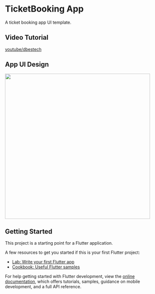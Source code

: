 # TicketBooking App 

A ticket booking app UI template.

## Video Tutorial

[youtube/dbestech](https://www.youtube.com/watch?v=71AsYo2q_0Y&t=20692s)

## App UI Design

<div>
<img src="https://github.com/nga1hte/Flutter-UI-Samples/blob/master/TicketBooking_App/ui_preview.png" width="480" height="480"/>
</div>  

## Getting Started

This project is a starting point for a Flutter application.

A few resources to get you started if this is your first Flutter project:

- [Lab: Write your first Flutter app](https://docs.flutter.dev/get-started/codelab)
- [Cookbook: Useful Flutter samples](https://docs.flutter.dev/cookbook)

For help getting started with Flutter development, view the
[online documentation](https://docs.flutter.dev/), which offers tutorials,
samples, guidance on mobile development, and a full API reference.
